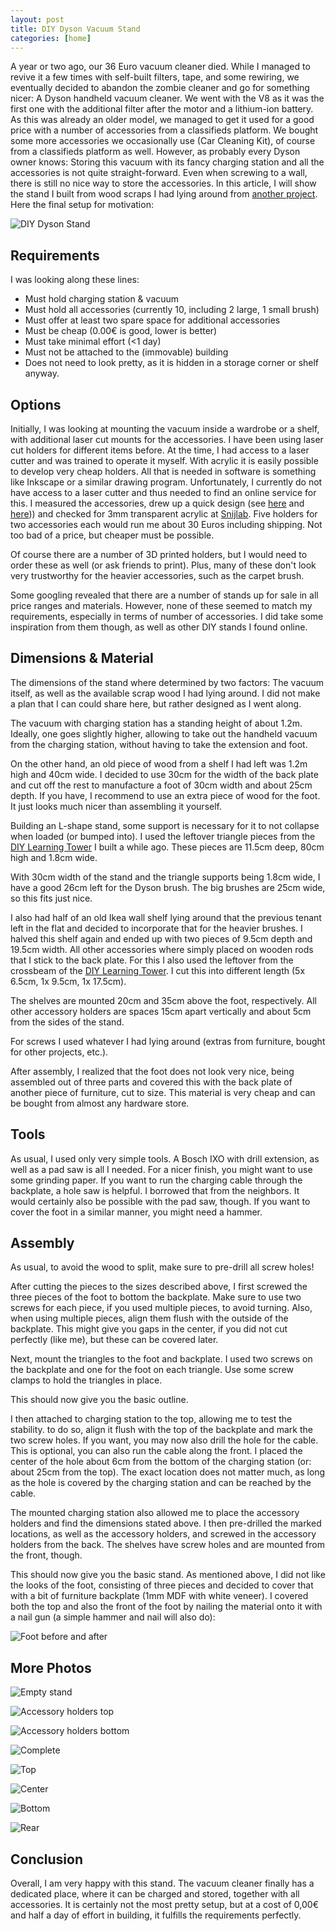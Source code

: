```yaml
---
layout: post
title: DIY Dyson Vacuum Stand
categories: [home]
---
```


A year or two ago, our 36 Euro vacuum cleaner died. While I managed to revive it a few times with self-built filters, tape, and some rewiring, we eventually decided to abandon the zombie cleaner and go for something nicer: A Dyson handheld vacuum cleaner. We went with the V8 as it was the first one with the additional filter after the motor and a lithium-ion battery. As this was already an older model, we managed to get it used for a good price with a number of accessories from a classifieds platform. We bought some more accessories we occasionally use (Car Cleaning Kit), of course from a classifieds platform as well. However, as probably every Dyson owner knows: Storing this vacuum with its fancy charging station and all the accessories is not quite straight-forward. Even when screwing to a wall, there is still no nice way to store the accessories. In this article, I will show the stand I built from wood scraps I had lying around from [another project](/learning-tower/). Here the final setup for motivation:

![DIY Dyson Stand](/images/dyson/overview.jpg)

## Requirements

I was looking along these lines:
- Must hold charging station & vacuum
- Must hold all accessories (currently 10, including 2 large, 1 small brush)
- Must offer at least two spare space for additional accessories
- Must be cheap (0.00€ is good, lower is better)
- Must take minimal effort (<1 day)
- Must not be attached to the (immovable) building
- Does not need to look pretty, as it is hidden in a storage corner or shelf anyway.

## Options

Initially, I was looking at mounting the vacuum inside a wardrobe or a shelf, with additional laser cut mounts for the accessories. I have been using laser cut holders for different items before. At the time, I had access to a laser cutter and was trained to operate it myself. With acrylic it is easily possible to develop very cheap holders. All that is needed in software is something like Inkscape or a similar drawing program. Unfortunately, I currently do not have access to a laser cutter and thus needed to find an online service for this. I measured the accessories, drew up a quick design (see [here](/images/dyson/lasercut.svg) and [here](/images/dyson/lasercut.pdf))) and checked for 3mm transparent acrylic at [Snijlab](https://snijlab.nl/nl). Five holders for two accessories each would run me about 30 Euros including shipping. Not too bad of a price, but cheaper must be possible.

Of course there are a number of 3D printed holders, but I would need to order these as well (or ask friends to print). Plus, many of these don't look very trustworthy for the heavier accessories, such as the carpet brush.

Some googling revealed that there are a number of stands up for sale in all price ranges and materials. However, none of these seemed to match my requirements, especially in terms of number of accessories. I did take some inspiration from them though, as well as other DIY stands I found online.

## Dimensions & Material

The dimensions of the stand where determined by two factors: The vacuum itself, as well as the available scrap wood I had lying around. I did not make a plan that I can could share here, but rather designed as I went along.

The vacuum with charging station has a standing height of about 1.2m. Ideally, one goes slightly higher, allowing to take out the handheld vacuum from the charging station, without having to take the extension and foot.

On the other hand, an old piece of wood from a shelf I had left was 1.2m high and 40cm wide. I decided to use 30cm for the width of the back plate and cut off the rest to manufacture a foot of 30cm width and about 25cm depth. If you have, I recommend to use an extra piece of wood for the foot. It just looks much nicer than assembling it yourself.

Building an L-shape stand, some support is necessary for it to not collapse when loaded (or bumped into). I used the leftover triangle pieces from the [DIY Learning Tower](/learning-tower/) I built a while ago. These pieces are 11.5cm deep, 80cm high and 1.8cm wide.

With 30cm width of the stand and the triangle supports being 1.8cm wide, I have a good 26cm left for the Dyson brush. The big brushes are 25cm wide, so this fits just nice.

I also had half of an old Ikea wall shelf lying around that the previous tenant left in the flat and decided to incorporate that for the heavier brushes. I halved this shelf again and ended up with two pieces of 9.5cm depth and 19.5cm width.
All other accessories where simply placed on wooden rods that I stick to the back plate. For this I also used the leftover from the crossbeam of the [DIY Learning Tower](/learning-tower/). I cut this into different length (5x 6.5cm, 1x 9.5cm, 1x 17.5cm).

The shelves are mounted 20cm and 35cm above the foot, respectively. All other accessory holders are spaces 15cm apart vertically and about 5cm from the sides of the stand.

For screws I used whatever I had lying around (extras from furniture, bought for other projects, etc.).

After assembly, I realized that the foot does not look very nice, being assembled out of three parts and covered this with the back plate of another piece of furniture, cut to size. This material is very cheap and can be bought from almost any hardware store.

## Tools

As usual, I used only very simple tools. A Bosch IXO with drill extension, as well as a pad saw is all I needed. For a nicer finish, you might want to use some grinding paper.
If you want to run the charging cable through the backplate, a hole saw is helpful. I borrowed that from the neighbors. It would certainly also be possible with the pad saw, though.
If you want to cover the foot in a similar manner, you might need a hammer.

## Assembly

As usual, to avoid the wood to split, make sure to pre-drill all screw holes!

After cutting the pieces to the sizes described above, I first screwed the three pieces of the foot to bottom the backplate. Make sure to use two screws for each piece, if you used multiple pieces, to avoid turning. Also, when using multiple pieces, align them flush with the outside of the backplate. This might give you gaps in the center, if you did not cut perfectly (like me), but these can be covered later.

Next, mount the triangles to the foot and backplate. I used two screws on the backplate and one for the foot on each triangle. Use some screw clamps to hold the triangles in place.

This should now give you the basic outline.

I then attached to charging station to the top, allowing me to test the stability. to do so, align it flush with the top of the backplate and mark the two screw holes. If you want, you may now also drill the hole for the cable. This is optional, you can also run the cable along the front. I placed the center of the hole about 6cm from the bottom of the charging station (or: about 25cm from the top). The exact location does not matter much, as long as the hole is covered by the charging station and can be reached by the cable.

The mounted charging station also allowed me to place the accessory holders and find the dimensions stated above. I then pre-drilled the marked locations, as well as the accessory holders, and screwed in the accessory holders from the back. The shelves have screw holes and are mounted from the front, though.

This should now give you the basic stand. As mentioned above, I did not like the looks of the foot, consisting of three pieces and decided to cover that with a bit of furniture backplate (1mm MDF with white veneer). I covered both the top and also the front of the foot by nailing the material onto it with a nail gun (a simple hammer and nail will also do):

![Foot before and after](/images/dyson/foot.jpg)

## More Photos

![Empty stand](/images/dyson/empty.jpg)

![Accessory holders top](/images/dyson/close_up_top.jpg)

![Accessory holders bottom](/images/dyson/close_up_bottom.jpg)

![Complete](/images/dyson/complete.jpg)

![Top](/images/dyson/top.jpg)

![Center](/images/dyson/center.jpg)

![Bottom](/images/dyson/bottom.jpg)

![Rear](/images/dyson/rear.jpg)

## Conclusion

Overall, I am very happy with this stand. The vacuum cleaner finally has a dedicated place, where it can be charged and stored, together with all accessories.
It is certainly not the most pretty setup, but at a cost of 0,00€ and half a day of effort in building, it fulfills the requirements perfectly.